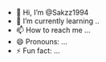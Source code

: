 - 👋 Hi, I’m @Sakzz1994
- 🌱 I’m currently learning ..
- 📫 How to reach me ...
- 😄 Pronouns: ...
- ⚡ Fun fact: ...

<!---
Sakzz1994/Sakzz1994
--->
